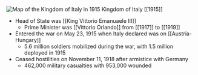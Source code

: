 
![Map of the Kingdom of Italy in 1915](https://nzhistory.govt.nz/files/styles/fullsize/public/Italy_1000.jpg?itok=EcDuTyBc)
Kingdom of Italy [[1915]]

- Head of State was [[King Vittorio Emanuaele III]]
	- Prime Minister was [[Vittorio Orlando]] from [[1917]] to [[1919]]
- Entered the war on May 23, 1915 when Italy declared was on [[Austria-Hungary]]
	- 5.6 million soldiers mobilized during the war, with 1.5 million deployed in 1915
- Ceased hostilities on November 11, 1918 after armistice with Germany
	- 462,000 military casualties with 953,000 wounded